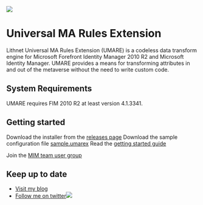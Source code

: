 ![](https://github.com/lithnet/umare/wiki/images/logo-ex-small.png)
# Universal MA Rules Extension
Lithnet Universal MA Rules Extension (UMARE) is a codeless data transform engine for Microsoft Forefront Identity Manager 2010 R2 and Microsoft Identity Manager. UMARE provides a means for transforming attributes in and out of the metaverse without the need to write custom code.

## System Requirements
UMARE requires FIM 2010 R2 at least version 4.1.3341.

##  Getting started
Download the installer from the [releases page](https://github.com/lithnet/umare/releases)
Download the sample configuration file [sample.umarex](https://github.com/lithnet/umare/wiki/resources/sample.umarex)
Read the [getting started guide](https://github.com/lithnet/umare/wiki/)

Join the [MIM team user group](https://www.thefimteam.com/fim-team-user-group)

## Keep up to date
* [Visit my blog](http://blog.lithiumblue.com)
* [Follow me on twitter](https://twitter.com/RyanLNewington)![](http://twitter.com/favicon.ico)
